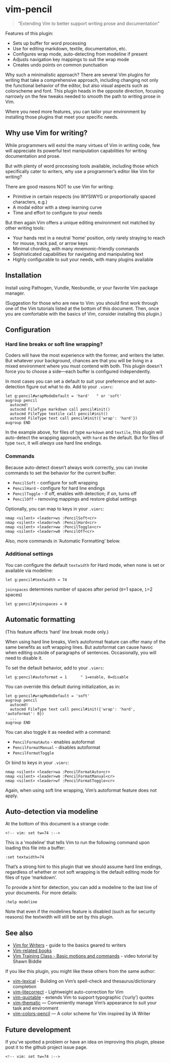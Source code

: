 # vim-pencil

> “Extending Vim to better support writing prose and documentation”

Features of this plugin:

* Sets up buffer for word processing
* Use for editing markdown, textile, documentation, etc.
* Configures wrap mode, auto-detecting from modeline if present
* Adjusts navigation key mappings to suit the wrap mode
* Creates undo points on common punctuation

Why such a minimalistic approach? There are several Vim plugins for
writing that take a comprehensive approach, including changing not only
the functional behavior of the editor, but also visual aspects such as
colorscheme and font. This plugin heads in the opposite direction,
focusing narrowly on the few tweaks needed to smooth the path to writing
prose in Vim.

Where you need more features, you can tailor your environment
by installing those plugins that meet your specific needs.

## Why use Vim for writing?

While programmers will extol the many virtues of Vim in writing code, few
will appreciate its powerful text manipulation capabilities for writing
documentation and prose.

But with plenty of word processing tools available, including those which
specifically cater to writers, why use a programmer’s editor like Vim for
writing?

There are good reasons NOT to use Vim for writing:

* Primitive in certain respects (no WYSIWYG or proportionally spaced
  characters, e.g.)
* A modal editor with a steep learning curve
* Time and effort to configure to your needs

But then again Vim offers a unique editing environment not matched by
other writing tools:

* Your hands rest in a neutral ‘home’ position, only rarely straying to
  reach for mouse, track pad, or arrow keys
* Minimal chording, with many mnemonic-friendly commands
* Sophisticated capabilities for navigating and manipulating text
* Highly configurable to suit your needs, with many plugins available

## Installation

Install using Pathogen, Vundle, Neobundle, or your favorite Vim package manager.

(Suggestion for those who are new to Vim: you should first work through
one of the Vim tutorials listed at the bottom of this document. Then, once
you are comfortable with the basics of Vim, consider installing this
plugin.)

## Configuration

### Hard line breaks or soft line wrapping?

Coders will have the most experience with the former, and writers the 
latter. But whatever your background, chances are that you will be living 
in a mixed environment where you must contend with both. This plugin 
doesn't force you to choose a side—each buffer is configured
independently.

In most cases you can set a default to suit your preference and let
auto-detection figure out what to do. Add to your `.vimrc`:

```vim
let g:pencil#wrapModeDefault = 'hard'   " or 'soft'
augroup pencil
  autocmd!
  autocmd FileType markdown call pencil#init()
  autocmd FileType textile call pencil#init()
  autocmd FileType text call pencil#init({'wrap': 'hard'})
augroup END
```

In the example above, for files of type `markdown` and `textile`, this
plugin will auto-detect the wrapping approach, with `hard` as the default.
But for files of type `text`, it will *always* use hard line endings.

### Commands

Because auto-detect doesn’t always work correctly, you can invoke commands 
to set the behavior for the current buffer:

* `PencilSoft` - configure for soft wrapping
* `PencilHard` - configure for hard line endings
* `PencilToggle` - if off, enables with detection; if on, turns off
* `PencilOff` - removing mappings and restore global settings

Optionally, you can map to keys in your `.vimrc`:

```vim
nmap <silent> <leader>ws :PencilSoft<cr>
nmap <silent> <leader>wh :PencilHard<cr>
nmap <silent> <leader>ww :PencilToggle<cr>
nmap <silent> <leader>w0 :PencilOff<cr>
```

Also, more commands in ‘Automatic Formatting’ below.

### Additional settings

You can configure the default `textwidth` for Hard mode, when none is set
or available via modeline:

```vim
let g:pencil#textwidth = 74
```

`joinspaces` determines number of spaces after period (`0`=1 space, `1`=2 spaces)

```vim
let g:pencil#joinspaces = 0
```

## Automatic formatting

(This feature affects ‘hard’ line break mode only.)

When using hard line breaks, Vim’s autoformat feature can offer many of
the same benefits as soft wrapping lines. But autoformat can cause havoc
when editing outside of paragraphs of sentences. Occasionally, you will
need to disable it.

To set the default behavior, add to your `.vimrc`:

```vim
let g:pencil#autoformat = 1      " 1=enable, 0=disable
```

You can override this default during initialization, as in:

```vim
let g:pencil#wrapModeDefault = 'soft'
augroup pencil
  autocmd!
  autocmd FileType text call pencil#init({'wrap': 'hard', 'autoformat': 0})
  ...
augroup END
```

You can also toggle it as needed with a command:

* `PencilFormatAuto` - enables autoformat
* `PencilFormatManual` - disables autoformat
* `PencilFormatToggle`

Or bind to keys in your `.vimrc`:

```vim
nmap <silent> <leader>wa :PencilFormatAuto<cr>
nmap <silent> <leader>wm :PencilFormatManual<cr>
nmap <silent> <leader>wf :PencilFormatToggle<cr>
```

Again, when using soft line wrapping, Vim’s autoformat feature does not
apply.

## Auto-detection via modeline

At the bottom of this document is a strange code:

```
<!-- vim: set tw=74 :-->
```

This is a ‘modeline’ that tells Vim to run the following command upon
loading this file into a buffer:

```vim
:set textwidth=74
```

That’s a strong hint to this plugin that we should assume hard line
endings, regardless of whether or not soft wrapping is the default editing
mode for files of type ‘markdown’.

To provide a hint for detection, you can add a modeline to the last line
of your documents. For more details:

```vim
:help modeline
```

Note that even if the modelines feature is disabled (such as for security
reasons) the textwidth will still be set by this plugin.

## See also

* [Vim for Writers](http://therandymon.com/woodnotes/vim-for-writers/vimforwriters.html) - guide to the basics geared to writers
* [Vim-related books](http://iccf-holland.org/click5.html) 
* [Vim Training Class - Basic motions and commands](https://www.youtube.com/watch?v=Nim4_f5QUxA) - video tutorial by Shawn Biddle

If you like this plugin, you might like these others from the same author:

* [vim-lexical](http://github.com/reedes/vim-lexical) - Building on Vim’s spell-check and thesaurus/dictionary completion
* [vim-litecorrect](http://github.com/reedes/vim-litecorrect) - Lightweight auto-correction for Vim
* [vim-quotable](http://github.com/reedes/vim-quotable) - extends Vim to support typographic (‘curly’) quotes
* [vim-thematic](http://github.com/reedes/vim-thematic) — Conveniently manage Vim’s appearance to suit your task and environment
* [vim-colors-pencil](http://github.com/reedes/vim-colors-pencil) — A color scheme for Vim inspired by IA Writer

## Future development

If you’ve spotted a problem or have an idea on improving this plugin,
please post it to the github project issue page.

```
<!-- vim: set tw=74 :-->
```
